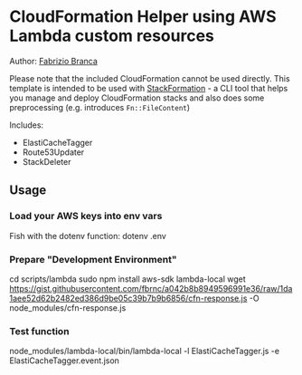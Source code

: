 # CloudFormation Helper using AWS Lambda custom resources

Author: [Fabrizio Branca](https://github.com/fbrnc)

Please note that the included CloudFormation cannot be used directly. This template is intended to be used 
with [StackFormation](https://github.com/AOEpeople/StackFormation) - a CLI tool that helps you manage and deploy 
CloudFormation stacks and also does some preprocessing (e.g. introduces `Fn::FileContent`)

Includes:
- ElastiCacheTagger
- Route53Updater
- StackDeleter

## Usage
### Load your AWS keys into env vars
Fish with the dotenv function:
dotenv .env

### Prepare "Development Environment"
cd scripts/lambda
sudo npm install aws-sdk lambda-local
wget https://gist.githubusercontent.com/fbrnc/a042b8b8949596991e36/raw/1da1aee52d62b2482ed386d9be05c39b7b9b6856/cfn-response.js -O node_modules/cfn-response.js

### Test function
node_modules/lambda-local/bin/lambda-local -l ElastiCacheTagger.js -e ElastiCacheTagger.event.json
